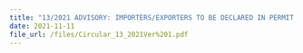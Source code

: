 ```yaml
---
title: "13/2021 ADVISORY: IMPORTERS/EXPORTERS TO BE DECLARED IN PERMIT APPLICATIONS"
date: 2021-11-11
file_url: /files/Circular_13_2021Ver%201.pdf
---
```









